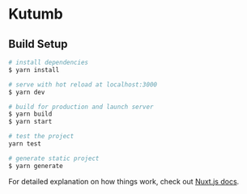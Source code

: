 # Kutumb

## Build Setup

```bash
# install dependencies
$ yarn install

# serve with hot reload at localhost:3000
$ yarn dev

# build for production and launch server
$ yarn build
$ yarn start

# test the project
yarn test

# generate static project
$ yarn generate
```

For detailed explanation on how things work, check out [Nuxt.js docs](https://nuxtjs.org).
